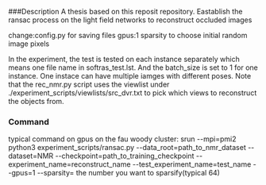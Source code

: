 ###Description
A  thesis based on this reposit repository.
Eastablish the ransac process on the light field networks to reconstruct occluded images

change:config.py for saving files
gpus:1
sparsity to choose initial random image pixels

In the experiment, the test is tested on each instance separately which means one file name in softras_test.lst. And the batch_size is set to 1 for one instance.
One instace can have multiple iamges with different poses.
Note that the rec_nmr.py script uses the viewlist under ./experiment_scripts/viewlists/src_dvr.txt to pick which views to reconstruct the objects from.


### Command
typical command on gpus on the fau woody cluster: 
srun --mpi=pmi2 python3 experiment_scripts/ransac.py --data_root=path_to_nmr_dataset --dataset=NMR  --checkpoint=path_to_training_checkpoint --experiment_name=reconstruct_name --test_experiment_name=test_name --gpus=1 --sparsity= the number you want to sparsify(typical 64)
